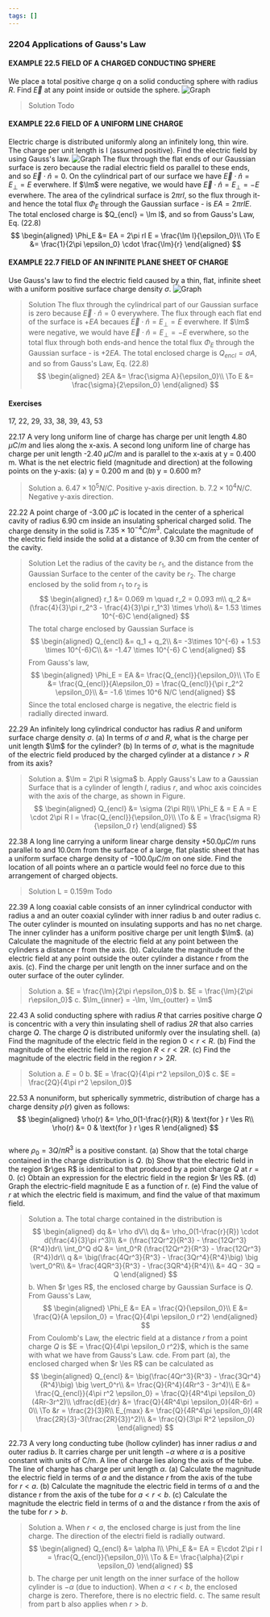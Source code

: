 ```yaml
---
tags: []
---
```


### 2204 Applications of Gauss's Law

#### EXAMPLE 22.5 FIELD OF A CHARGED CONDUCTING SPHERE
We place a total positive charge $q$ on a solid conducting sphere with radius $R$. Find $\vec{E}$ at any point inside or outside the sphere.
![Graph](../assets/2218.png)
>Solution
Todo

#### EXAMPLE 22.6 FIELD OF A UNIFORM LINE CHARGE
Electric charge is distributed uniformly along an infinitely long, thin wire. The charge per unit length is l (assumed positive). Find the electric field by using Gauss's law.
![Graph](../assets/2219.png)
The flux through the flat ends of our Gaussian surface is zero because the radial electric field os parallel to these ends, and so $\vec E \cdot \hat n = 0$. On the cylindrical part of our surface we have $\vec E \cdot \hat n = E_\perp = E$ everwhere. If $\lm$ were negative, we would have $\vec E \cdot \hat n = E_\perp = -E$ everwhere. The area of the cylindrical surface is $2\pi rl$, so the flux through it-and hence the total flux $\Phi_E$ through the Gaussian surface -  is $EA = 2\pi rl E$. The total enclosed charge is $Q_{encl} = \lm l$, and so from Gauss's Law, Eq. (22.8)
$$
\begin{aligned}
\Phi_E &= EA = 2\pi rl E = \frac{\lm l}{\epsilon_0}\\
\To E &= \frac{1}{2\pi \epsilon_0} \cdot \frac{\lm}{r}
\end{aligned}
$$

#### EXAMPLE 22.7 FIELD OF AN INFINITE PLANE SHEET OF CHARGE
Use Gauss's law to find the electric field caused by a thin, flat, infinite sheet with a uniform positive surface charge density $\sigma$.
![Graph](../assets/2220.png)
>Solution
The flux through the cylindrical part of our Gaussian surface is zero because $\vec E \cdot \hat n = 0$ everywhere. The flux through each flat end of the surface is $+EA$ becaues $\vec E \cdot \hat n = E_\perp = E$ everwhere. If $\lm$ were negative, we would have $\vec E \cdot \hat n = E_\perp = -E$ everwhere, so the total flux through both ends-and hence the total flux $\Phi_E$ through the Gaussian surface -  is $+2EA$. The total enclosed charge is $Q_{encl} = \sigma A$, and so from Gauss's Law, Eq. (22.8)
$$
\begin{aligned}
2EA &= \frac{\sigma A}{\epsilon_0}\\
\To E &= \frac{\sigma}{2\epsilon_0}
\end{aligned}
$$


#### Exercises
17, 22, 29, 33, 38, 39, 43, 53

22.17 A very long uniform line of charge has charge per unit length 4.80 $\mu C/m$ and lies along the x-axis. A second long uniform line of charge has charge per unit length -2.40 $\mu C/m$ and is parallel to the x-axis at y = 0.400 m. What is the net electric field (magnitude and direction) at the following points on the y-axis: (a) y = 0.200 m and (b) y = 0.600 m?
>Solution
a. $6.47\times 10^5 N/C$. Positive y-axis direction.
b. $7.2\times 10^4 N/C$. Negative y-axis direction.

22.22 A point charge of -3.00 $\mu C$ is located in the center of a spherical cavity of radius 6.90 cm inside an insulating spherical charged solid. The charge density in the solid is $7.35 × 10^{−4} C/m^3$. Calculate the magnitude of the electric field inside the solid at a distance of 9.30 cm from the center of the cavity.
>Solution
Let the radius of the cavity be $r_1$, and the distance from the Gaussian Surface to the center of the cavity be $r_2$. The charge enclosed by the solid from $r_1$  to $r_2$ is
$$
\begin{aligned}
r_1 &= 0.069 m \quad r_2 = 0.093 m\\
q_2 &= (\frac{4}{3}\pi r_2^3 - \frac{4}{3}\pi r_1^3) \times \rho\\
&= 1.53 \times 10^{-6}C
\end{aligned}
$$
The total charge enclosed by Gaussian Surface is
$$
\begin{aligned}
Q_{encl} &= q_1 + q_2\\
&= -3\times 10^{-6} + 1.53 \times 10^{-6}C\\
&= -1.47 \times 10^{-6} C
\end{aligned}
$$
From Gauss's law,
$$
\begin{aligned}
\Phi_E = EA &= \frac{Q_{encl}}{\epsilon_0}\\
\To E &= \frac{Q_{encl}}{A\epsilon_0} = \frac{Q_{encl}}{\pi r_2^2 \epsilon_0}\\
&= -1.6 \times 10^6 N/C
\end{aligned}
$$
Since the total enclosed charge is negative, the electric field is radially directed inward.

22.29 An infinitely long cylindrical conductor has radius $R$ and uniform surface charge density $\sigma$.
(a) In terms of $\sigma$ and $R$, what is the charge per unit length $\lm$ for the cylinder?
(b) In terms of $\sigma$, what is the magnitude of the electric field produced by the charged cylinder at a distance $r>R$ from its axis?
>Solution
a. $\lm = 2\pi R \sigma$
b. Apply Gauss's Law to a Gaussian Surface that is a cylinder of length $l$, radius $r$, and whoc axis coincides with the axis of the charge, as shown in Figure.
$$
\begin{aligned}
Q_{encl} &= \sigma (2\pi Rl)\\
\Phi_E & = E A = E \cdot 2\pi R l = \frac{Q_{encl}}{\epsilon_0}\\
\To & E = \frac{\sigma R}{\epsilon_0 r}
\end{aligned}
$$

22.38 A long line carrying a uniform linear charge density $+50.0 \mu C/m$ runs parallel to and 10.0cm from the surface of a large, flat plastic sheet that has a uniform surface charge density of $-100.0 \mu C/m$ on one side. Find the location of all points where an α particle would feel no force due to this arrangement of charged objects.
>Solution
L = 0.159m
Todo

22.39 A long coaxial cable consists of an inner cylindrical conductor with radius a and an outer coaxial cylinder with inner radius b and outer radius c. The outer cylinder is mounted on insulating supports and has no net charge. The inner cylinder has a uniform positive charge per unit length $\lm$.
(a) Calculate the magnitude of the electric field at any point between the cylinders a distance r from the axis.
(b). Calculate the magnitude of the electric field at any point outside the outer cylinder a distance r from the axis.
(c). Find the charge per unit length on the inner surface and on the outer surface of the outer cylinder.
>Solution
a. $E = \frac{\lm}{2\pi r\epsilon_0}$
b. $E = \frac{\lm}{2\pi r\epsilon_0}$
c. $\lm_{inner} = -\lm, \lm_{outter} = \lm$

22.43 A solid conducting sphere with radius $R$ that carries positive charge $Q$ is concentric with a very thin insulating shell of radius $2R$ that also carries charge $Q$. The charge $Q$ is distributed uniformly over the insulating shell.
(a) Find the magnitude of the electric field in the region $0 < r < R$.
(b) Find the magnitude of the electric field in the region $R < r < 2R$.
(c) Find the magnitude of the electric field in the region $r > 2R$.
>Solution
a. $E = 0$
b. $E = \frac{Q}{4\pi r^2 \epsilon_0}$
c. $E = \frac{2Q}{4\pi r^2 \epsilon_0}$

22.53 A nonuniform, but spherically symmetric, distribution of charge has a charge density $\rho(r)$ given as follows:
$$
\begin{aligned}
\rho(r) &= \rho_0(1-\frac{r}{R}) & \text{for } r \les R\\
\rho(r) &= 0 & \text{for } r \ges R
\end{aligned}
$$\
where $\rho_0 = 3Q/\pi R^3$ is a positive constant.
(a) Show that the total charge contained in the charge distribution is $Q$.
(b) Show that the electric field in the region $r\ges R$ is identical to that produced by a point charge $Q$ at $r = 0$.
(c) Obtain an expression for the electric field in the region $r \les R$.
(d) Graph the electric-field magnitude E as a function of r.
(e) Find the value of $r$ at which the electric field is maximum, and find the value of that maximum field.
>Solution
a. The total charge contained in the distribution is
$$
\begin{aligned}
dq &= \rho dV\\
dq &= \rho_0(1-\frac{r}{R}) \cdot d(\frac{4}{3}\pi r^3)\\
&= (\frac{12Qr^2}{R^3} - \frac{12Qr^3}{R^4})dr\\
\int_0^Q dQ &= \int_0^R (\frac{12Qr^2}{R^3} - \frac{12Qr^3}{R^4})dr\\
q &= \big(\frac{4Qr^3}{R^3} - \frac{3Qr^4}{R^4}\big) \big \vert_0^R\\
&= \frac{4QR^3}{R^3} - \frac{3QR^4}{R^4}\\
&= 4Q - 3Q = Q
\end{aligned}
$$
b. When $r \ges R$, the enclosed charge by Gaussian Surface is $Q$. From Gauss's Law,
$$
\begin{aligned}
\Phi_E &= EA = \frac{Q}{\epsilon_0}\\
E &= \frac{Q}{A \epsilon_0} = \frac{Q}{4\pi \epsilon_0 r^2}
\end{aligned}
$$
From Coulomb's Law, the electric field at a distance $r$ from a point charge $Q$ is $E = \frac{Q}{4\pi \epsilon_0 r^2}$, which is the same with what we have from Gauss's Law.
cde. From part (a), the enclosed charged when $r \les R$ can be calculated as
$$
\begin{aligned}
Q_{encl} &= \big(\frac{4Qr^3}{R^3} - \frac{3Qr^4}{R^4}\big) \big \vert_0^r\\
&= \frac{Q}{R^4}(4Rr^3 - 3r^4)\\
E &= \frac{Q_{encl}}{4\pi r^2 \epsilon_0} = \frac{Q}{4R^4\pi \epsilon_0}(4Rr-3r^2)\\
\dfrac{dE}{dr} &= \frac{Q}{4R^4\pi \epsilon_0}(4R-6r) = 0\\
\To &r = \frac{2}{3}R\\
E_{max} &= \frac{Q}{4R^4\pi \epsilon_0}(4R \frac{2R}{3}-3(\frac{2R}{3})^2)\\
&= \frac{Q}{3\pi R^2 \epsilon_0}
\end{aligned}
$$

22.73 A very long conducting tube (hollow cylinder) has inner radius $a$ and outer radius $b$. It carries charge per unit length $−\alpha$ where $\alpha$ is a positive constant with units of C/m. A line of charge lies along the axis of the tube. The line of charge has charge per unit length $\alpha$.
(a) Calculate the magnitude the electric field in terms of $\alpha$ and the distance $r$ from the axis of the tube for $r<a$.
(b) Calculate the magnitude the electric field in terms of α and the distance r from the axis of the tube for $a < r < b$.
(c) Calculate the magnitude the electric field in terms of α and the distance r from the axis of the tube for $r>b$.
>Solution
a. When $r < a$, the enclosed charge is just from the line charge. The direction of the electri field is radially outward.
$$
\begin{aligned}
Q_{encl} &= \alpha l\\
\Phi_E &= EA = E\cdot 2\pi r l = \frac{Q_{encl}}{\epsilon_0}\\
\To & E= \frac{\alpha}{2\pi r \epsilon_0}
\end{aligned}
$$
b. The charge per unit length on the inner surface of the hollow cylinder is $-\alpha$ (due to induction). When $a < r < b$, the enclosed charge is zero. Therefore, there is no electric field.
c. The same result from part b also applies when $r > b$.
